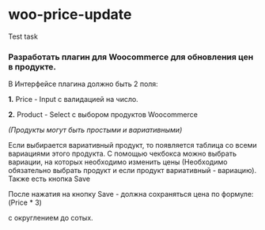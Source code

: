 # woo-price-update
Test task

### **Разработать плагин для Woocommerce для обновления цен в продукте.**

В Интерфейсе плагина должно быть 2 поля:

**1.** Price - Input c валидацией на число.

**2.** Product - Select с выбором продуктов Woocommerce 

*(Продукты могут быть простыми и вариативными)*

Если выбирается вариативный продукт, то появляется таблица со всеми вариациями этого продукта.
С помощью чекбокса можно выбрать вариации, на которых необходимо изменить цены
(Необходимо обязательно выбрать продукт и если продукт вариативный - вариацию).
Также есть кнопка Save

После нажатия на кнопку Save - должна сохраняться цена по формуле: (Price * 3) 

c округлением до сотыx.

